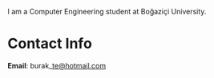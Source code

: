 I am a Computer Engineering student at Boğaziçi University.

# Contact Info #
**Email**: burak\_te@hotmail.com
